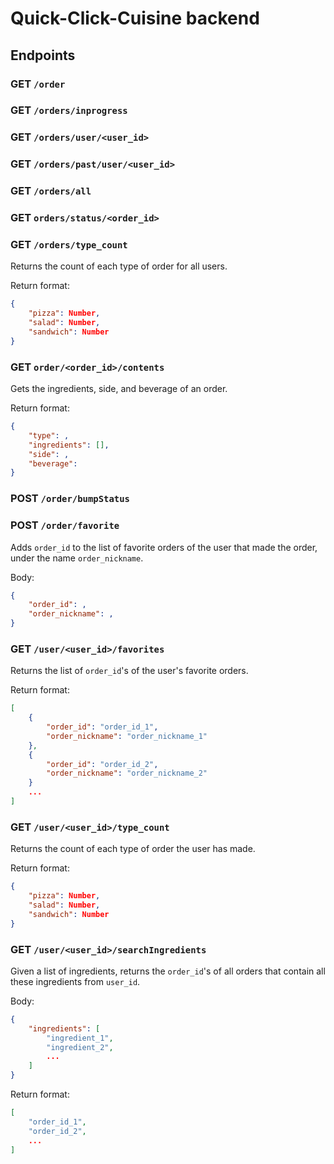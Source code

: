 # Quick-Click-Cuisine backend

## Endpoints

### GET `/order`

### GET `/orders/inprogress`

### GET `/orders/user/<user_id>`

### GET `/orders/past/user/<user_id>`

### GET `/orders/all`

### GET `orders/status/<order_id>`

### GET `/orders/type_count`

Returns the count of each type of order for all users.

Return format:
```json
{
    "pizza": Number,
    "salad": Number,
    "sandwich": Number
}
```

### GET `order/<order_id>/contents`

Gets the ingredients, side, and beverage of an order.

Return format:
```json
{
    "type": ,
    "ingredients": [],
    "side": ,
    "beverage": 
}
```

### POST `/order/bumpStatus`

### POST `/order/favorite`

Adds `order_id` to the list of favorite orders of the user that made the order, under the name `order_nickname`.

Body:
```json
{
    "order_id": ,
    "order_nickname": ,
}
```

### GET `/user/<user_id>/favorites`

Returns the list of `order_id`'s of the user's favorite orders.

Return format:
```json
[
    {
        "order_id": "order_id_1",
        "order_nickname": "order_nickname_1"
    },
    {
        "order_id": "order_id_2",
        "order_nickname": "order_nickname_2"
    }
    ...
]
```

### GET `/user/<user_id>/type_count`

Returns the count of each type of order the user has made.

Return format:
```json
{
    "pizza": Number,
    "salad": Number,
    "sandwich": Number
}
```

### GET `/user/<user_id>/searchIngredients`

Given a list of ingredients, returns the `order_id`'s of all orders that contain all these ingredients from `user_id`.

Body:
```json
{
    "ingredients": [
        "ingredient_1",
        "ingredient_2",
        ...
    ]
}
```

Return format: 
```json
[
    "order_id_1",
    "order_id_2",
    ...
]
```